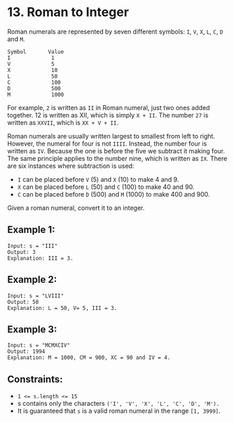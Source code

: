 # 13. Roman to Integer

Roman numerals are represented by seven different symbols: ```I```, ```V```, ```X```, ```L```, ```C```, ```D``` and ```M```.

```
Symbol       Value
I             1
V             5
X             10
L             50
C             100
D             500
M             1000
```

For example, ```2``` is written as ```II``` in Roman numeral, just two ones added together. 12 is written as XII, which is simply ```X + II```. The number ```27``` is written as ```XXVII```, which is ```XX + V + II```.

Roman numerals are usually written largest to smallest from left to right. However, the numeral for four is not ```IIII```. Instead, the number four is written as ```IV```. Because the one is before the five we subtract it making four. The same principle applies to the number nine, which is written as ```IX```. There are six instances where subtraction is used:

- ```I``` can be placed before ```V``` (5) and ```X``` (10) to make 4 and 9. 
- ```X``` can be placed before ```L``` (50) and ```C``` (100) to make 40 and 90. 
- ```C``` can be placed before ```D``` (500) and ```M``` (1000) to make 400 and 900.

Given a roman numeral, convert it to an integer.

## Example 1:
```
Input: s = "III"
Output: 3
Explanation: III = 3.
```
## Example 2:
```
Input: s = "LVIII"
Output: 58
Explanation: L = 50, V= 5, III = 3.
```
## Example 3:
```
Input: s = "MCMXCIV"
Output: 1994
Explanation: M = 1000, CM = 900, XC = 90 and IV = 4.
```

## Constraints:
- ```1 <= s.length <= 15```
- s contains only the characters ```('I', 'V', 'X', 'L', 'C', 'D', 'M').```
- It is guaranteed that ```s``` is a valid roman numeral in the range ```[1, 3999]```.
